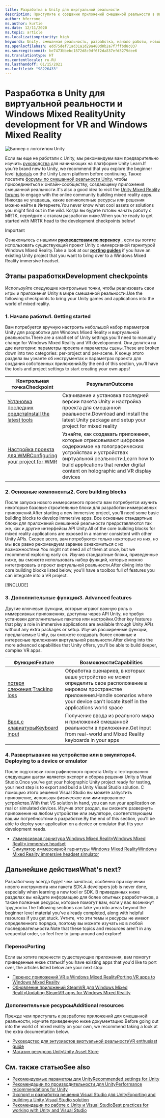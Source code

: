 ```yaml
---
title: Разработка в Unity для виртуальной реальности
description: Приступите к созданию приложений смешанной реальности в Unity для иммерсивных гарнитур виртуальной реальности и Windows Mixed Reality.
author: hferrone
ms.author: kurtie
ms.date: 12/11/2020
ms.topic: article
ms.localizationpriority: high
keywords: Unity, смешанная реальность, разработка, начало работы, новый проект, перенос, возможность, камера, имитация, эмуляция, документация, гарнитура смешанной реальности, гарнитура Windows Mixed Reality, гарнитура виртуальной реальности, что такое виртуальная реальность, что такое дополненная реальность, MRTK, Mixed Reality Toolkit, голосовой ввод, камера с определяемым местоположением, эмулятор, Azure, руководства
ms.openlocfilehash: edd75def71ad31a1d29a480d0b2a7f7ffbd8c037
ms.sourcegitcommit: be7473bbebc1872d8c9df6f2da837efd3279dee6
ms.translationtype: HT
ms.contentlocale: ru-RU
ms.lasthandoff: 01/15/2021
ms.locfileid: "98226433"
---
```

# <a name="unity-development-for-vr-and-windows-mixed-reality"></a><span data-ttu-id="f153e-104">Разработка в Unity для виртуальной реальности и Windows Mixed Reality</span><span class="sxs-lookup"><span data-stu-id="f153e-104">Unity development for VR and Windows Mixed Reality</span></span>

![Баннер с логотипом Unity](../images/unity_logo_banner.png)

<span data-ttu-id="f153e-106">Если вы еще не работали с Unity, мы рекомендуем вам предварительно изучить [руководства](https://unity3d.com/learn/tutorials) для начинающих на платформе Unity Learn.</span><span class="sxs-lookup"><span data-stu-id="f153e-106">If you're brand new to Unity, we recommend that you explore the beginner level [tutorials](https://unity3d.com/learn/tutorials) on the Unity Learn platform before continuing.</span></span> <span data-ttu-id="f153e-107">Также посетите [форумы по смешанной реальности Unity](https://forum.unity3d.com/forums/hololens.102/), чтобы присоединиться к онлайн-сообществу, создающему приложения смешанной реальности.</span><span class="sxs-lookup"><span data-stu-id="f153e-107">It's also a good idea to visit the [Unity Mixed Reality forums](https://forum.unity3d.com/forums/hololens.102/) to engage with the online community building mixed reality apps.</span></span> <span data-ttu-id="f153e-108">Никогда не угадаешь, какие великолепные ресурсы или решения можно найти в Интернете.</span><span class="sxs-lookup"><span data-stu-id="f153e-108">You never know what cool assets or solutions you might find out in the wild.</span></span> <span data-ttu-id="f153e-109">Когда вы будете готовы начать работу с MRTK, перейдите к этапам разработки ниже.</span><span class="sxs-lookup"><span data-stu-id="f153e-109">When you're ready to get started with MRTK head to the development checkpoints below!</span></span>

> [!IMPORTANT]
> <span data-ttu-id="f153e-110">Ознакомьтесь с нашими **[руководствами по переносу](../porting-apps/porting-overview.md)** , если вы хотите использовать существующий проект Unity с иммерсивной гарнитурой Windows Mixed Reality.</span><span class="sxs-lookup"><span data-stu-id="f153e-110">Take a look at our **[porting guides](../porting-apps/porting-overview.md)** if you have an existing Unity project that you want to bring over to a Windows Mixed Reality immersive headset.</span></span> 

## <a name="development-checkpoints"></a><span data-ttu-id="f153e-111">Этапы разработки</span><span class="sxs-lookup"><span data-stu-id="f153e-111">Development checkpoints</span></span>

<span data-ttu-id="f153e-112">Используйте следующие контрольные точки, чтобы реализовать свои игры и приложения Unity в мире смешанной реальности.</span><span class="sxs-lookup"><span data-stu-id="f153e-112">Use the following checkpoints to bring your Unity games and applications into the world of mixed reality.</span></span> 

### <a name="1-getting-started"></a><span data-ttu-id="f153e-113">1. Начало работы</span><span class="sxs-lookup"><span data-stu-id="f153e-113">1. Getting started</span></span>

<span data-ttu-id="f153e-114">Вам потребуется вручную настроить небольшой набор параметров Unity для разработки для Windows Mixed Reality и виртуальной реальности.</span><span class="sxs-lookup"><span data-stu-id="f153e-114">There are a small set of Unity settings you'll need to manually change for Windows Mixed Reality and VR developoment.</span></span> <span data-ttu-id="f153e-115">Они делятся на две категории: параметры проекта и параметры сцены.</span><span class="sxs-lookup"><span data-stu-id="f153e-115">These are broken down into two categories: per-project and per-scene.</span></span> <span data-ttu-id="f153e-116">К концу этого раздела вы узнаете об инструментах и параметрах проекта для создания собственных приложений.</span><span class="sxs-lookup"><span data-stu-id="f153e-116">By the end of this section, you'll have the tools and project settings to start creating your own apps!</span></span>

|  <span data-ttu-id="f153e-117">Контрольная точка</span><span class="sxs-lookup"><span data-stu-id="f153e-117">Checkpoint</span></span>  |  <span data-ttu-id="f153e-118">Результат</span><span class="sxs-lookup"><span data-stu-id="f153e-118">Outcome</span></span>  |
| --- | --- |
| [<span data-ttu-id="f153e-119">Установка последних средств</span><span class="sxs-lookup"><span data-stu-id="f153e-119">Install the latest tools</span></span>](../install-the-tools.md) | <span data-ttu-id="f153e-120">Скачивание и установка последней версии пакета Unity и настройка проекта для смешанной реальности.</span><span class="sxs-lookup"><span data-stu-id="f153e-120">Download and install the latest Unity package and setup your project for mixed reality</span></span> |
| [<span data-ttu-id="f153e-121">Настройка проекта для WMR</span><span class="sxs-lookup"><span data-stu-id="f153e-121">Configuring your project for WMR</span></span>](configure-unity-project.md) | <span data-ttu-id="f153e-122">Узнайте, как создавать приложения, которые отрисовывают цифровое содержимое на голографических устройствах и устройствах виртуальной реальности.</span><span class="sxs-lookup"><span data-stu-id="f153e-122">Learn how to build applications that render digital content on holographic and VR display devices</span></span> |

### <a name="2-core-building-blocks"></a><span data-ttu-id="f153e-123">2. Основные компоненты</span><span class="sxs-lookup"><span data-stu-id="f153e-123">2. Core building blocks</span></span>

<span data-ttu-id="f153e-124">После запуска нового иммерсивного проекта вам потребуется изучить некоторые базовые строительные блоки для разработки иммерсивных приложений.</span><span class="sxs-lookup"><span data-stu-id="f153e-124">After starting a new immersive project, you'll need some basic building blocks to develop immersive apps.</span></span> <span data-ttu-id="f153e-125">Все основные стандартные блоки для приложений смешанной реальности предоставляются так же, как и другие интерфейсы API Unity.</span><span class="sxs-lookup"><span data-stu-id="f153e-125">All of the core building blocks for mixed reality applications are exposed in a manner consistent with other Unity APIs.</span></span> <span data-ttu-id="f153e-126">Скорее всего, вам потребуются только некоторые из них, но мы все равно рекомендуем заранее ознакомиться с их возможностями.</span><span class="sxs-lookup"><span data-stu-id="f153e-126">You might not need all of them at once, but we recommend exploring early on.</span></span> <span data-ttu-id="f153e-127">Изучив стандартные блоки, приведенные ниже, вы сможете использовать набор функций, которые можно интегрировать в проект виртуальной реальности.</span><span class="sxs-lookup"><span data-stu-id="f153e-127">After diving into the core building blocks listed below, you'll have a toolbox full of features you can integrate into a VR project.</span></span>

[!INCLUDE[](../includes/unity-building-blocks-wmr.md)]

### <a name="3-advanced-features"></a><span data-ttu-id="f153e-128">3. Дополнительные функции</span><span class="sxs-lookup"><span data-stu-id="f153e-128">3. Advanced features</span></span>

<span data-ttu-id="f153e-129">Другие ключевые функции, которые играют важную роль в иммерсивных приложениях, доступны через API Unity, не требуя установки дополнительных пакетов или настройки.</span><span class="sxs-lookup"><span data-stu-id="f153e-129">Other key features that play a role in immersive applications are available through Unity APIs without any extra packages or setup.</span></span> <span data-ttu-id="f153e-130">Изучив расширенные функции, предлагаемые Unity, вы сможете создавать более сложные и интересные приложения виртуальной реальности.</span><span class="sxs-lookup"><span data-stu-id="f153e-130">After diving into the more advanced capabilities that Unity offers, you'll be able to build deeper, complex VR apps.</span></span>

|  <span data-ttu-id="f153e-131">Функция</span><span class="sxs-lookup"><span data-stu-id="f153e-131">Feature</span></span>  |  <span data-ttu-id="f153e-132">Возможности</span><span class="sxs-lookup"><span data-stu-id="f153e-132">Capabilities</span></span>  |
| --- | --- |
| <span data-ttu-id="f153e-133">[потеря слежения](tracking-loss-in-unity.md);</span><span class="sxs-lookup"><span data-stu-id="f153e-133">[Tracking loss](tracking-loss-in-unity.md)</span></span> | <span data-ttu-id="f153e-134">Обработка сценариев, в которых ваше устройство не может определить свое расположение в мировом пространстве приложения.</span><span class="sxs-lookup"><span data-stu-id="f153e-134">Handle scenarios where your device can't locate itself in the applications world space</span></span> |
| [<span data-ttu-id="f153e-135">Ввод с клавиатуры</span><span class="sxs-lookup"><span data-stu-id="f153e-135">Keyboard input</span></span>](keyboard-input-in-unity.md) | <span data-ttu-id="f153e-136">Получение ввода из реального мира и приложений смешанной реальности в приложении.</span><span class="sxs-lookup"><span data-stu-id="f153e-136">Get input from real-world and Mixed Reality keyboards in your apps</span></span> |

### <a name="4-deploying-to-a-device-or-emulator"></a><span data-ttu-id="f153e-137">4. Развертывание на устройстве или в эмуляторе</span><span class="sxs-lookup"><span data-stu-id="f153e-137">4. Deploying to a device or emulator</span></span>

<span data-ttu-id="f153e-138">После подготовки голографического проекта Unity к тестированию следующим шагом является экспорт и сборка решения Unity в Visual Studio.</span><span class="sxs-lookup"><span data-stu-id="f153e-138">Once you've got your holographic Unity project ready for testing, your next step is to export and build a Unity Visual Studio solution.</span></span> <span data-ttu-id="f153e-139">С помощью этого решения Visual Studio вы можете запустить приложение, используя физическое или имитированное устройство.</span><span class="sxs-lookup"><span data-stu-id="f153e-139">With that VS solution in hand, you can run your application on real or simulated devices.</span></span> <span data-ttu-id="f153e-140">Изучив этот раздел, вы сможете развернуть приложение на любом устройстве или эмуляторе, соответствующем вашим потребностями в разработке.</span><span class="sxs-lookup"><span data-stu-id="f153e-140">By the end of this section, you'll be able to deploy your application on a device or emulator that fits your development needs.</span></span>

* [<span data-ttu-id="f153e-141">Иммерсивная гарнитура Windows Mixed Reality</span><span class="sxs-lookup"><span data-stu-id="f153e-141">Windows Mixed Reality immersive headset</span></span>](../platform-capabilities-and-apis/using-visual-studio.md)
* [<span data-ttu-id="f153e-142">Симулятор иммерсивной гарнитуры Windows Mixed Reality</span><span class="sxs-lookup"><span data-stu-id="f153e-142">Windows Mixed Reality immersive headset simulator</span></span>](../platform-capabilities-and-apis/using-the-windows-mixed-reality-simulator.md)

## <a name="whats-next"></a><span data-ttu-id="f153e-143">Дальнейшие действия</span><span class="sxs-lookup"><span data-stu-id="f153e-143">What's next?</span></span>

<span data-ttu-id="f153e-144">Разработчику всегда будет чем заняться, особенно при изучении нового инструмента или пакета SDK.</span><span class="sxs-lookup"><span data-stu-id="f153e-144">A developers job is never done, especially when learning a new tool or SDK.</span></span> <span data-ttu-id="f153e-145">В приведенных ниже разделах вы найдете информацию для более опытных разработчиков, а также полезные ресурсы, которые помогут вам, если у вас возникнут трудности.</span><span class="sxs-lookup"><span data-stu-id="f153e-145">The following sections can take you into areas beyond the beginner level material you've already completed, along with helpful resources if you get stuck.</span></span> <span data-ttu-id="f153e-146">Учтите, что эти темы и ресурсы не имеют определенного порядка, поэтому вы можете изучать их в любой последовательности.</span><span class="sxs-lookup"><span data-stu-id="f153e-146">Note that these topics and resources aren't in any sequential order, so feel free to jump around and explore!</span></span>

### <a name="porting"></a><span data-ttu-id="f153e-147">Перенос</span><span class="sxs-lookup"><span data-stu-id="f153e-147">Porting</span></span>

<span data-ttu-id="f153e-148">Если вы хотите перенести существующие приложения, вам помогут приведенные ниже статьи:</span><span class="sxs-lookup"><span data-stu-id="f153e-148">If you have existing apps that you'd like to port over, the articles listed below are your next stop:</span></span>

* [<span data-ttu-id="f153e-149">Перенос приложений VR в Windows Mixed Reality</span><span class="sxs-lookup"><span data-stu-id="f153e-149">Porting VR apps to Windows Mixed Reality</span></span>](https://docs.microsoft.com/windows/mixed-reality/develop/porting-apps/porting-guides?tabs=project)
* [<span data-ttu-id="f153e-150">Обновление приложений SteamVR для Windows Mixed Reality</span><span class="sxs-lookup"><span data-stu-id="f153e-150">Updating SteamVR apps for Windows Mixed Reality</span></span>](https://docs.microsoft.com/windows/mixed-reality/develop/porting-apps/updating-your-steamvr-application-for-windows-mixed-reality)

### <a name="additional-resources"></a><span data-ttu-id="f153e-151">Дополнительные ресурсы</span><span class="sxs-lookup"><span data-stu-id="f153e-151">Additional resources</span></span>

<span data-ttu-id="f153e-152">Прежде чем приступать к разработке приложений для смешанной реальности, изучите приведенную ниже документацию.</span><span class="sxs-lookup"><span data-stu-id="f153e-152">Before going out into the world of mixed reality on your own, we recommend taking a look at the extra documentation below.</span></span> 

* [<span data-ttu-id="f153e-153">Руководство для энтузиастов виртуальной реальности</span><span class="sxs-lookup"><span data-stu-id="f153e-153">VR enthusiast guide</span></span>](https://docs.microsoft.com/windows/mixed-reality/enthusiast-guide/vr-journey)
* [<span data-ttu-id="f153e-154">Магазин ресурсов Unity</span><span class="sxs-lookup"><span data-stu-id="f153e-154">Unity Asset Store</span></span>](https://www.assetstore.unity3d.com)

## <a name="see-also"></a><span data-ttu-id="f153e-155">См. также статью</span><span class="sxs-lookup"><span data-stu-id="f153e-155">See also</span></span> 

* [<span data-ttu-id="f153e-156">Рекомендуемые параметры для Unity</span><span class="sxs-lookup"><span data-stu-id="f153e-156">Recommended settings for Unity</span></span>](recommended-settings-for-unity.md)
* [<span data-ttu-id="f153e-157">Рекомендации по производительности для Unity</span><span class="sxs-lookup"><span data-stu-id="f153e-157">Performance recommendations for Unity</span></span>](performance-recommendations-for-unity.md)
* [<span data-ttu-id="f153e-158">Экспорт и разработка решения Visual Studio для Unity</span><span class="sxs-lookup"><span data-stu-id="f153e-158">Exporting and building a Unity Visual Studio solution</span></span>](exporting-and-building-a-unity-visual-studio-solution.md)
* [<span data-ttu-id="f153e-159">Рекомендации по работе с Unity и Visual Studio</span><span class="sxs-lookup"><span data-stu-id="f153e-159">Best practices for working with Unity and Visual Studio</span></span>](best-practices-for-working-with-unity-and-visual-studio.md)
